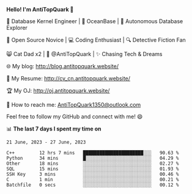 
**Hello! I'm AntiTopQuark 👋**

🔧 Database Kernel Engineer | 🌊 OceanBase | 🤖 Autonomous Database Explorer

🌱 Open Source Novice | 💻 Coding Enthusiast | 🔍 Detective Fiction Fan

😸 Cat Dad x2 | 🎉 @AntiTopQuark | ✨ Chasing Tech & Dreams

🌐 My blog: http://blog.antitopquark.website/

📄 My Resume: http://cv_cn.antitopquark.website/

🏆 My OJ: http://oj.antitopquark.website/

📧 How to reach me: AntiTopQuark1350@outlook.com

Feel free to follow my GitHub and connect with me! 😄

📊 **The last 7 days I spent my time on** 

<!--START_SECTION:waka-->
```text
21 June, 2023 - 27 June, 2023

C++         12 hrs 7 mins   ██████████████████████░░░   90.63 % 
Python      34 mins         █░░░░░░░░░░░░░░░░░░░░░░░░   04.29 % 
Other       18 mins         ░░░░░░░░░░░░░░░░░░░░░░░░░   02.27 % 
SQL         15 mins         ░░░░░░░░░░░░░░░░░░░░░░░░░   01.93 % 
SSH Key     3 mins          ░░░░░░░░░░░░░░░░░░░░░░░░░   00.46 % 
C           1 min           ░░░░░░░░░░░░░░░░░░░░░░░░░   00.21 % 
Batchfile   0 secs          ░░░░░░░░░░░░░░░░░░░░░░░░░   00.12 %
```
<!--END_SECTION:waka-->


